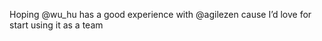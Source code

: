 <!--
id: 164669204
link: http://kevinisom.info/post/164669204/hoping-wu-hu-has-a-good-experience-with-agilezen
slug: hoping-wu-hu-has-a-good-experience-with-agilezen
date: Mon Aug 17 2009 17:46:18 GMT+1200 (NZST)
raw: {"blog_name":"kevinisom","id":164669204,"post_url":"http://kevinisom.info/post/164669204/hoping-wu-hu-has-a-good-experience-with-agilezen","slug":"hoping-wu-hu-has-a-good-experience-with-agilezen","type":"text","date":"2009-08-17 05:46:18 GMT","timestamp":1250487978,"state":"published","format":"html","reblog_key":"twDdouBH","tags":[],"short_url":"http://tmblr.co/Zw68Yy9qASK","highlighted":[],"feed_item":"http://twitter.com/kev_nz/statuses/3356240059","from_feed_id":"650289","note_count":0,"title":null,"body":"<p>Hoping @wu_hu has a good experience with @agilezen cause I&#8217;d love for start using it as a team</p>"}
publish: 2009-08-017
tags: 
title: null
-->


Hoping @wu\_hu has a good experience with @agilezen cause I’d love for
start using it as a team



